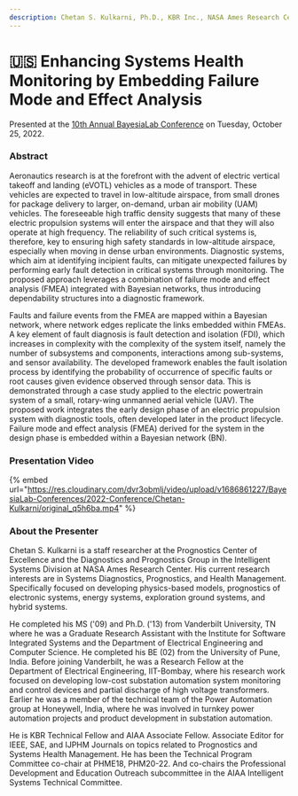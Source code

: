 ```yaml
---
description: Chetan S. Kulkarni, Ph.D., KBR Inc., NASA Ames Research Center
---
```


# 🇺🇸 Enhancing Systems Health Monitoring by Embedding Failure Mode and Effect Analysis

Presented at the [10th Annual BayesiaLab Conference](./) on Tuesday, October 25, 2022.

### Abstract

Aeronautics research is at the forefront with the advent of electric vertical takeoff and landing (eVOTL) vehicles as a mode of transport. These vehicles are expected to travel in low-altitude airspace, from small drones for package delivery to larger, on-demand, urban air mobility (UAM) vehicles. The foreseeable high traffic density suggests that many of these electric propulsion systems will enter the airspace and that they will also operate at high frequency. The reliability of such critical systems is, therefore, key to ensuring high safety standards in low-altitude airspace, especially when moving in dense urban environments. Diagnostic systems, which aim at identifying incipient faults, can mitigate unexpected failures by performing early fault detection in critical systems through monitoring. The proposed approach leverages a combination of failure mode and effect analysis (FMEA) integrated with Bayesian networks, thus introducing dependability structures into a diagnostic framework.

Faults and failure events from the FMEA are mapped within a Bayesian network, where network edges replicate the links embedded within FMEAs. A key element of fault diagnosis is fault detection and isolation (FDI), which increases in complexity with the complexity of the system itself, namely the number of subsystems and components, interactions among sub-systems, and sensor availability. The developed framework enables the fault isolation process by identifying the probability of occurrence of specific faults or root causes given evidence observed through sensor data. This is demonstrated through a case study applied to the electric powertrain system of a small, rotary-wing unmanned aerial vehicle (UAV). The proposed work integrates the early design phase of an electric propulsion system with diagnostic tools, often developed later in the product lifecycle. Failure mode and effect analysis (FMEA) derived for the system in the design phase is embedded within a Bayesian network (BN).

### Presentation Video

{% embed url="https://res.cloudinary.com/dvr3obmlj/video/upload/v1686861227/BayesiaLab-Conferences/2022-Conference/Chetan-Kulkarni/original_q5h6ba.mp4" %}

### About the Presenter

Chetan S. Kulkarni is a staff researcher at the Prognostics Center of Excellence and the Diagnostics and Prognostics Group in the Intelligent Systems Division at NASA Ames Research Center. His current research interests are in Systems Diagnostics, Prognostics, and Health Management. Specifically focused on developing physics-based models, prognostics of electronic systems, energy systems, exploration ground systems, and hybrid systems.

He completed his MS ('09) and Ph.D. ('13) from Vanderbilt University, TN where he was a Graduate Research Assistant with the Institute for Software Integrated Systems and the Department of Electrical Engineering and Computer Science. He completed his BE (02) from the University of Pune, India. Before joining Vanderbilt, he was a Research Fellow at the Department of Electrical Engineering, IIT-Bombay, where his research work focused on developing low-cost substation automation system monitoring and control devices and partial discharge of high voltage transformers. Earlier he was a member of the technical team of the Power Automation group at Honeywell, India, where he was involved in turnkey power automation projects and product development in substation automation.

He is KBR Technical Fellow and AIAA Associate Fellow. Associate Editor for IEEE, SAE, and IJPHM Journals on topics related to Prognostics and Systems Health Management. He has been the Technical Program Committee co-chair at PHME18, PHM20-22. And co-chairs the Professional Development and Education Outreach subcommittee in the AIAA Intelligent Systems Technical Committee.
